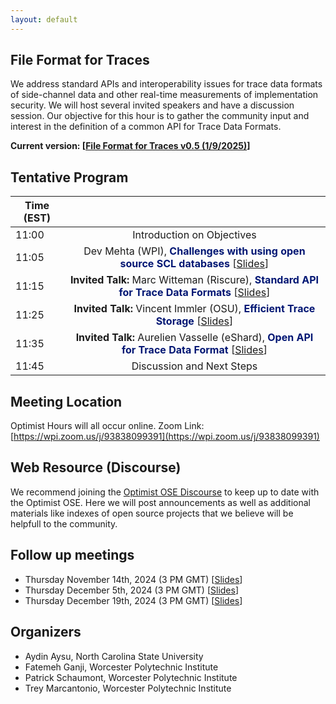 ```yaml
---
layout: default
---
```


## File Format for Traces

We address standard APIs and interoperability issues for trace data formats of side-channel data and other real-time measurements of implementation security. We will host several invited speakers and have a discussion session. Our objective for this hour is to gather the community input and interest in the definition of a common API for Trace Data Formats. 

**Current version: [[File Format for Traces v0.5 (1/9/2025)](ffft05.pdf)]**

## Tentative Program

| Time (EST)|     |
| ---   | :---: |
| 11:00  | Introduction on Objectives |
| 11:05  | Dev Mehta (WPI), <span style="color:#011673;font-weight:bold;">Challenges with using open source SCL databases</span> [[Slides](challenges_dataset.pdf)] |
| 11:15 | **Invited Talk:** Marc Witteman (Riscure), <span style="color:#011673;font-weight:bold;">Standard API for Trace Data Formats</span> [[Slides](marc_witteman_riscure_slides_optimist_hour_1.pdf)] |
| 11:25 | **Invited Talk:** Vincent Immler (OSU), <span style="color:#011673;font-weight:bold;">Efficient Trace Storage</span> [[Slides](optimist_hour1_10min_slides_vincent_immler.pdf)] |
| 11:35 | **Invited Talk:**  Aurelien Vasselle (eShard), <span style="color:#011673;font-weight:bold;">Open API for Trace Data Format</span> [[Slides](aurelien_vaselle_eshard_slides_optimist_hour_1.pdf)] | 
| 11:45 | Discussion and Next Steps |

## Meeting Location
Optimist Hours will all occur online.
Zoom Link: [https://wpi.zoom.us/j/93838099391](https://wpi.zoom.us/j/93838099391)

## Web Resource (Discourse)
We recommend joining the [Optimist OSE Discourse](https://discourse.optimist-ose.org) to keep up to date with the Optimist OSE. Here we will post announcements as well as additional materials like indexes of open source projects that we believe will be helpfull to the community. 

## Follow up meetings

* Thursday November 14th, 2024  (3 PM GMT) [[Slides](trace-data-format-1.pdf)]
* Thursday December 5th, 2024 (3 PM GMT) [[Slides](trace-data-format-2.pdf)]
* Thursday December 19th, 2024 (3 PM GMT) [[Slides](trace-data-format-3.pdf)]

## Organizers

* Aydin Aysu, North Carolina State University
* Fatemeh Ganji, Worcester Polytechnic Institute
* Patrick Schaumont, Worcester Polytechnic Institute
* Trey Marcantonio, Worcester Polytechnic Institute

